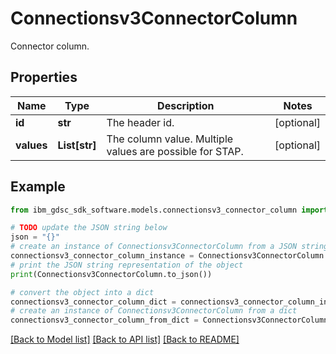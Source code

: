 # Connectionsv3ConnectorColumn

Connector column.

## Properties

Name | Type | Description | Notes
------------ | ------------- | ------------- | -------------
**id** | **str** | The header id. | [optional] 
**values** | **List[str]** | The column value. Multiple values are possible for STAP. | [optional] 

## Example

```python
from ibm_gdsc_sdk_software.models.connectionsv3_connector_column import Connectionsv3ConnectorColumn

# TODO update the JSON string below
json = "{}"
# create an instance of Connectionsv3ConnectorColumn from a JSON string
connectionsv3_connector_column_instance = Connectionsv3ConnectorColumn.from_json(json)
# print the JSON string representation of the object
print(Connectionsv3ConnectorColumn.to_json())

# convert the object into a dict
connectionsv3_connector_column_dict = connectionsv3_connector_column_instance.to_dict()
# create an instance of Connectionsv3ConnectorColumn from a dict
connectionsv3_connector_column_from_dict = Connectionsv3ConnectorColumn.from_dict(connectionsv3_connector_column_dict)
```
[[Back to Model list]](../README.md#documentation-for-models) [[Back to API list]](../README.md#documentation-for-api-endpoints) [[Back to README]](../README.md)


